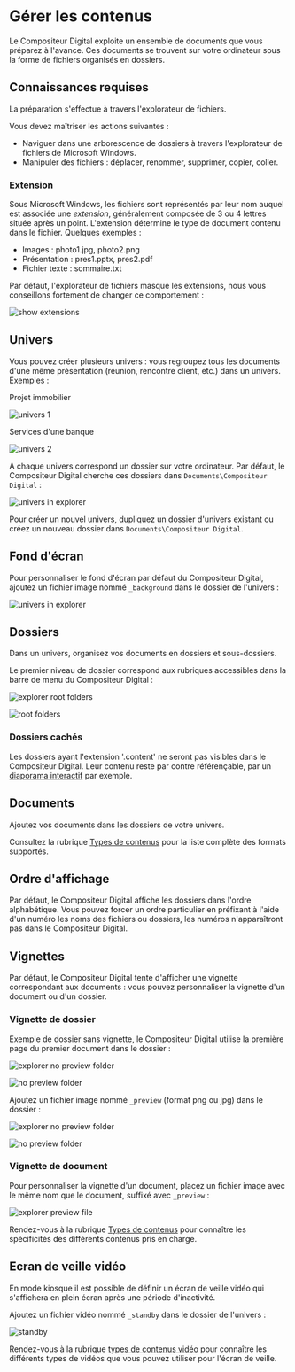 # Gérer les contenus

Le Compositeur Digital exploite un ensemble de documents que vous préparez à l'avance. Ces documents se trouvent sur votre ordinateur sous la forme de fichiers organisés en dossiers.

## Connaissances requises

La préparation s'effectue à travers l'explorateur de fichiers.

Vous devez maîtriser les actions suivantes :

- Naviguer dans une arborescence de dossiers à travers l'explorateur de fichiers de Microsoft Windows.
- Manipuler des fichiers : déplacer, renommer, supprimer, copier, coller.

### Extension

Sous Microsoft Windows, les fichiers sont représentés par leur nom auquel est associée une *extension*, généralement composée de 3 ou 4 lettres située après un point. L'extension détermine le type de document contenu dans le fichier. Quelques exemples :

- Images : photo1.jpg, photo2.png
- Présentation : pres1.pptx, pres2.pdf
- Fichier texte : sommaire.txt

Par défaut, l'explorateur de fichiers masque les extensions, nous vous conseillons fortement de changer ce comportement :

![show extensions](img/show_extensions.jpg)

## Univers

Vous pouvez créer plusieurs univers : vous regroupez tous les documents d'une même présentation (réunion, rencontre client, etc.) dans un univers. Exemples :

Projet immobilier 

![univers 1](img/univers1.jpg)

Services d'une banque

![univers 2](img/univers2.jpg)

A chaque univers correspond un dossier sur votre ordinateur. Par défaut, le Compositeur Digital cherche ces dossiers dans `Documents\Compositeur Digital` :

![univers in explorer](img/explorer_univers.jpg)

Pour créer un nouvel univers, dupliquez un dossier d'univers existant ou créez un nouveau dossier dans `Documents\Compositeur Digital`.

## Fond d'écran

Pour personnaliser le fond d'écran par défaut du Compositeur Digital, ajoutez un fichier image nommé `_background` dans le dossier de l'univers :

![univers in explorer](img/explorer_background.jpg)

## Dossiers

Dans un univers, organisez vos documents en dossiers et sous-dossiers.

Le premier niveau de dossier correspond aux rubriques accessibles dans la barre de menu du Compositeur Digital :

![explorer root folders](img/explorer_root_folders.jpg)

![root folders](img/root_folders.jpg)

### <a name="contentFolder"></a> Dossiers cachés

Les dossiers ayant l'extension '.content' ne seront pas visibles dans le Compositeur Digital. 
Leur contenu reste par contre référençable,
par un [diaporama interactif](slideshow#interactive) par exemple.

## Documents

Ajoutez vos documents dans les dossiers de votre univers.

Consultez la rubrique [Types de contenus](content_types.md) pour la liste complète des formats supportés.

## Ordre d'affichage

Par défaut, le Compositeur Digital affiche les dossiers dans l'ordre alphabétique. Vous pouvez forcer un ordre particulier en préfixant à l'aide d'un numéro les noms des fichiers ou dossiers, les numéros n'apparaîtront pas dans le Compositeur Digital.

## Vignettes 

Par défaut, le Compositeur Digital tente d'afficher une vignette correspondant aux documents : vous pouvez personnaliser la vignette d'un document ou d'un dossier.

### Vignette de dossier

Exemple de dossier sans vignette, le Compositeur Digital utilise la première page du premier document dans le dossier :

![explorer no preview folder](img/explorer_nopreview_folder.jpg)

![no preview folder](img/nopreview_folder.jpg) 

Ajoutez un fichier image nommé `_preview` (format png ou jpg) dans le dossier :

![explorer no preview folder](img/explorer_preview_folder.jpg)

![no preview folder](img/preview_folder.jpg) 

### Vignette de document

Pour personnaliser la vignette d'un document, placez un fichier image avec le même nom que le document, suffixé avec `_preview` :

![explorer preview file](img/explorer_preview_file.jpg)

Rendez-vous à la rubrique [Types de contenus](content_types.md) pour connaître les spécificités des différents contenus pris en charge.

## Ecran de veille vidéo 

En mode kiosque il est possible de définir un écran de veille vidéo qui s'affichera en plein écran après une période d'inactivité.

Ajoutez un fichier vidéo nommé `_standby` dans le dossier de l'univers :

![standby](img/explorer_standby.jpg) 

Rendez-vous à la rubrique [types de contenus vidéo](video.md) pour connaître les différents types de vidéos que vous pouvez utiliser pour l'écran de veille.